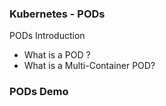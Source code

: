 ### Kubernetes - PODs
PODs Introduction
- What is a POD ?
- What is a Multi-Container POD?

### PODs Demo